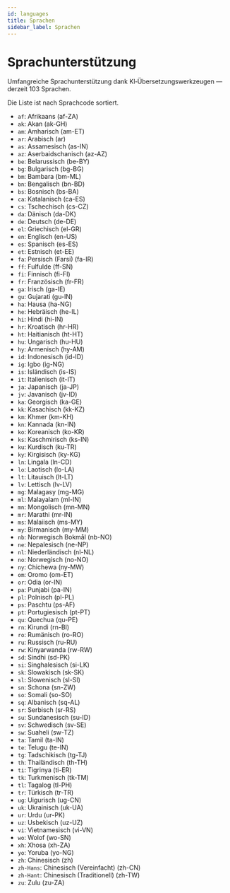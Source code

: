 ```yaml
---
id: languages
title: Sprachen
sidebar_label: Sprachen
---
```


# Sprachunterstützung

Umfangreiche Sprachunterstützung dank KI‑Übersetzungswerkzeugen — derzeit 103 Sprachen.

Die Liste ist nach Sprachcode sortiert.

- `af`: Afrikaans (af-ZA)
- `ak`: Akan (ak-GH)
- `am`: Amharisch (am-ET)
- `ar`: Arabisch (ar)
- `as`: Assamesisch (as-IN)
- `az`: Aserbaidschanisch (az-AZ)
- `be`: Belarussisch (be-BY)
- `bg`: Bulgarisch (bg-BG)
- `bm`: Bambara (bm-ML)
- `bn`: Bengalisch (bn-BD)
- `bs`: Bosnisch (bs-BA)
- `ca`: Katalanisch (ca-ES)
- `cs`: Tschechisch (cs-CZ)
- `da`: Dänisch (da-DK)
- `de`: Deutsch (de-DE)
- `el`: Griechisch (el-GR)
- `en`: Englisch (en-US)
- `es`: Spanisch (es-ES)
- `et`: Estnisch (et-EE)
- `fa`: Persisch (Farsi) (fa-IR)
- `ff`: Fulfulde (ff-SN)
- `fi`: Finnisch (fi-FI)
- `fr`: Französisch (fr-FR)
- `ga`: Irisch (ga-IE)
- `gu`: Gujarati (gu-IN)
- `ha`: Hausa (ha-NG)
- `he`: Hebräisch (he-IL)
- `hi`: Hindi (hi-IN)
- `hr`: Kroatisch (hr-HR)
- `ht`: Haitianisch (ht-HT)
- `hu`: Ungarisch (hu-HU)
- `hy`: Armenisch (hy-AM)
- `id`: Indonesisch (id-ID)
- `ig`: Igbo (ig-NG)
- `is`: Isländisch (is-IS)
- `it`: Italienisch (it-IT)
- `ja`: Japanisch (ja-JP)
- `jv`: Javanisch (jv-ID)
- `ka`: Georgisch (ka-GE)
- `kk`: Kasachisch (kk-KZ)
- `km`: Khmer (km-KH)
- `kn`: Kannada (kn-IN)
- `ko`: Koreanisch (ko-KR)
- `ks`: Kaschmirisch (ks-IN)
- `ku`: Kurdisch (ku-TR)
- `ky`: Kirgisisch (ky-KG)
- `ln`: Lingala (ln-CD)
- `lo`: Laotisch (lo-LA)
- `lt`: Litauisch (lt-LT)
- `lv`: Lettisch (lv-LV)
- `mg`: Malagasy (mg-MG)
- `ml`: Malayalam (ml-IN)
- `mn`: Mongolisch (mn-MN)
- `mr`: Marathi (mr-IN)
- `ms`: Malaiisch (ms-MY)
- `my`: Birmanisch (my-MM)
- `nb`: Norwegisch Bokmål (nb-NO)
- `ne`: Nepalesisch (ne-NP)
- `nl`: Niederländisch (nl-NL)
- `no`: Norwegisch (no-NO)
- `ny`: Chichewa (ny-MW)
- `om`: Oromo (om-ET)
- `or`: Odia (or-IN)
- `pa`: Punjabi (pa-IN)
- `pl`: Polnisch (pl-PL)
- `ps`: Paschtu (ps-AF)
- `pt`: Portugiesisch (pt-PT)
- `qu`: Quechua (qu-PE)
- `rn`: Kirundi (rn-BI)
- `ro`: Rumänisch (ro-RO)
- `ru`: Russisch (ru-RU)
- `rw`: Kinyarwanda (rw-RW)
- `sd`: Sindhi (sd-PK)
- `si`: Singhalesisch (si-LK)
- `sk`: Slowakisch (sk-SK)
- `sl`: Slowenisch (sl-SI)
- `sn`: Schona (sn-ZW)
- `so`: Somali (so-SO)
- `sq`: Albanisch (sq-AL)
- `sr`: Serbisch (sr-RS)
- `su`: Sundanesisch (su-ID)
- `sv`: Schwedisch (sv-SE)
- `sw`: Suaheli (sw-TZ)
- `ta`: Tamil (ta-IN)
- `te`: Telugu (te-IN)
- `tg`: Tadschikisch (tg-TJ)
- `th`: Thailändisch (th-TH)
- `ti`: Tigrinya (ti-ER)
- `tk`: Turkmenisch (tk-TM)
- `tl`: Tagalog (tl-PH)
- `tr`: Türkisch (tr-TR)
- `ug`: Uigurisch (ug-CN)
- `uk`: Ukrainisch (uk-UA)
- `ur`: Urdu (ur-PK)
- `uz`: Usbekisch (uz-UZ)
- `vi`: Vietnamesisch (vi-VN)
- `wo`: Wolof (wo-SN)
- `xh`: Xhosa (xh-ZA)
- `yo`: Yoruba (yo-NG)
- `zh`: Chinesisch (zh)
- `zh-Hans`: Chinesisch (Vereinfacht) (zh-CN)
- `zh-Hant`: Chinesisch (Traditionell) (zh-TW)
- `zu`: Zulu (zu-ZA)

